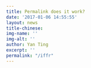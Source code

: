 ```yaml
---
title: Permalink does it work?
date: '2017-01-06 14:55:55'
layout: news
title-chinese: 
img-name: ''
img-alt: ''
author: Yan Ting
excerpt: ''
permalink: "/iffr"
---
```

